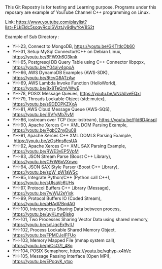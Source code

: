 This Git Repostry is for testing and Learning purpose. Programs under this reposary are example of YouTube Channel C++ programming on Linux.

Link: https://www.youtube.com/playlist?list=PLkEldc5soqvRcoiSViztJy9dlwYoV8S2t

Example of Sub Directory :

* YH-23, Connect to MongoDB,                        https://youtu.be/GKTItIcOb60
* YH-31, Setup MySql Connector/C++ on Debian Linux, https://youtu.be/6FWXh6O3knk
* YH-65, Postgresql DB Query Table using C++ Connector libpqxx, https://youtu.be/Y04aiv4opoA
* YH-66, AWS DynamoDB Examples (AWS-SDK), https://youtu.be/8tcvG8ATzAw
* YH-69, AWS Lambda Invoke Function (HelloWorld), https://youtu.be/8x8TeQmVWwE
* YH-78, POSIX Message Queues,                      https://youtu.be/xNUdIveEQxI
* YH-79,  Threads Lockable Object (std::mutex),      https://youtu.be/s9DEOPKZXxA
* YH-81, AWS Cloud Message Queue (AWS-SQS),         https://youtu.be/iSVfyMb7ivM
* YH-86,  iostream over TCP (tcp::iostream),        https://youtu.be/fjld6D4nspI
* YH-90,  Apache Xerces C++ XML DOM Parsing Example,         https://youtu.be/PgbCZnyDu08
* YH-91,  Apache Xerces C++ XML DOMLS Parsing Example,           https://youtu.be/zOsHns6esUA
* YH-92,  Apache Xerces C++ XML SAX Parsing Example,             https://youtu.be/RWE3vEP5VpM
* YH-93, JSON Stream Parse (Boost C++ Library),     https://youtu.be/CFrW6pVXnwo
* YH-94, JSON SAX Style Parser (Boost C++ Library), https://youtu.be/sgW_pW1aWSc
* YH-95, Integrate Python/C++ (Python call C++),    https://youtu.be/sUIsaVc6UHs
* YH-97,  Protocol Buffers C++ Library (Message),    https://youtu.be/7wWjJ2eYixk
* YH-99,  Protocol Buffers IO (Coded Stream),        https://youtu.be/aHAdl7BqdA0
* YH-100, Interprocess Sharing Data between process, https://youtu.be/uyKLnwBjskg
* YH-101, Two Processes Sharing Vector Data using shared memory, https://youtu.be/scUqcEx9vIU
* YH-102, Process Lockable Shared Memory Object,     https://youtu.be/FPMCJeIFFUo
* YH-103, Memory Mapped File (mmap system call),     https://youtu.be/piCsO7t_48o
* YH-104, POSIX Semaphore,                           https://youtu.be/vqhyp-x4hVc
* YH-105, Message Passing Interface (Open MPI),      https://youtu.be/EPoqvK_ytxo
